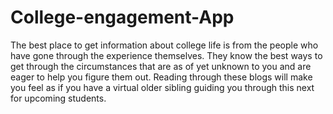 # College-engagement-App
The best place to get information about college life is from the people who have gone through the experience themselves. They know the best ways to get through the circumstances that are as of yet unknown to you and are eager to help you figure them out. Reading through these blogs will make you feel as if you have a virtual older sibling guiding you through this next for upcoming students.


